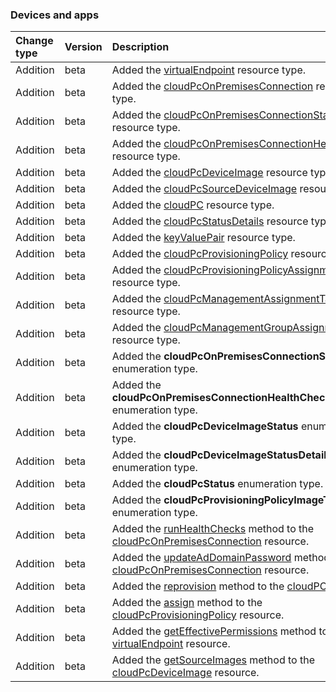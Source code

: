 ### Devices and apps

| **Change type** | **Version** | **Description** |
|:---|:---|:---|
|Addition|beta|Added the [virtualEndpoint](https://docs.microsoft.com/en-us/graph/api/resources/virtualEndpoint?view=graph-rest-beta) resource type.|
|Addition|beta|Added the [cloudPcOnPremisesConnection](https://docs.microsoft.com/en-us/graph/api/resources/cloudPcOnPremisesConnection?view=graph-rest-beta) resource type.|
|Addition|beta|Added the [cloudPcOnPremisesConnectionStatusDetails](https://docs.microsoft.com/en-us/graph/api/resources/cloudPcOnPremisesConnectionStatusDetails?view=graph-rest-beta) resource type.|
|Addition|beta|Added the [cloudPcOnPremisesConnectionHealthCheck](https://docs.microsoft.com/en-us/graph/api/resources/cloudPcOnPremisesConnectionHealthCheck?view=graph-rest-beta) resource type.|
|Addition|beta|Added the [cloudPcDeviceImage](https://docs.microsoft.com/en-us/graph/api/resources/cloudPcDeviceImage?view=graph-rest-beta) resource type.|
|Addition|beta|Added the [cloudPcSourceDeviceImage](https://docs.microsoft.com/en-us/graph/api/resources/cloudPcSourceDeviceImage?view=graph-rest-beta) resource type.|
|Addition|beta|Added the [cloudPC](https://docs.microsoft.com/en-us/graph/api/resources/cloudPC?view=graph-rest-beta) resource type.|
|Addition|beta|Added the [cloudPcStatusDetails](https://docs.microsoft.com/en-us/graph/api/resources/cloudPcStatusDetails?view=graph-rest-beta) resource type.|
|Addition|beta|Added the [keyValuePair](https://docs.microsoft.com/en-us/graph/api/resources/keyValuePair?view=graph-rest-beta) resource type.|
|Addition|beta|Added the [cloudPcProvisioningPolicy](https://docs.microsoft.com/en-us/graph/api/resources/cloudPcProvisioningPolicy?view=graph-rest-beta) resource type.|
|Addition|beta|Added the [cloudPcProvisioningPolicyAssignment](https://docs.microsoft.com/en-us/graph/api/resources/cloudPcProvisioningPolicyAssignment?view=graph-rest-beta) resource type.|
|Addition|beta|Added the [cloudPcManagementAssignmentTarget](https://docs.microsoft.com/en-us/graph/api/resources/cloudPcManagementAssignmentTarget?view=graph-rest-beta) resource type.|
|Addition|beta|Added the [cloudPcManagementGroupAssignmentTarget](https://docs.microsoft.com/en-us/graph/api/resources/cloudPcManagementGroupAssignmentTarget?view=graph-rest-beta) resource type.|
|Addition|beta|Added the **cloudPcOnPremisesConnectionStatus** enumeration type.|
|Addition|beta|Added the **cloudPcOnPremisesConnectionHealthCheckErrorType** enumeration type.|
|Addition|beta|Added the **cloudPcDeviceImageStatus** enumeration type.|
|Addition|beta|Added the **cloudPcDeviceImageStatusDetails** enumeration type.|
|Addition|beta|Added the **cloudPcStatus** enumeration type.|
|Addition|beta|Added the **cloudPcProvisioningPolicyImageType** enumeration type.|
|Addition|beta|Added the [runHealthChecks](https://docs.microsoft.com/en-us/graph/api/cloudPcOnPremisesConnection-runHealthChecks?view=graph-rest-beta) method to the [cloudPcOnPremisesConnection](https://docs.microsoft.com/en-us/graph/api/resources/cloudPcOnPremisesConnection?view=graph-rest-beta) resource.|
|Addition|beta|Added the [updateAdDomainPassword](https://docs.microsoft.com/en-us/graph/api/cloudPcOnPremisesConnection-updateAdDomainPassword?view=graph-rest-beta) method to the [cloudPcOnPremisesConnection](https://docs.microsoft.com/en-us/graph/api/resources/cloudPcOnPremisesConnection?view=graph-rest-beta) resource.|
|Addition|beta|Added the [reprovision](https://docs.microsoft.com/en-us/graph/api/cloudPC-reprovision?view=graph-rest-beta) method to the [cloudPC](https://docs.microsoft.com/en-us/graph/api/resources/cloudPC?view=graph-rest-beta) resource.|
|Addition|beta|Added the [assign](https://docs.microsoft.com/en-us/graph/api/cloudPcProvisioningPolicy-assign?view=graph-rest-beta) method to the [cloudPcProvisioningPolicy](https://docs.microsoft.com/en-us/graph/api/resources/cloudPcProvisioningPolicy?view=graph-rest-beta) resource.|
|Addition|beta|Added the [getEffectivePermissions](https://docs.microsoft.com/en-us/graph/api/virtualEndpoint-getEffectivePermissions?view=graph-rest-beta) method to the [virtualEndpoint](https://docs.microsoft.com/en-us/graph/api/resources/virtualEndpoint?view=graph-rest-beta) resource.|
|Addition|beta|Added the [getSourceImages](https://docs.microsoft.com/en-us/graph/api/cloudPcDeviceImage-getSourceImages?view=graph-rest-beta) method to the [cloudPcDeviceImage](https://docs.microsoft.com/en-us/graph/api/resources/cloudPcDeviceImage?view=graph-rest-beta) resource.|
